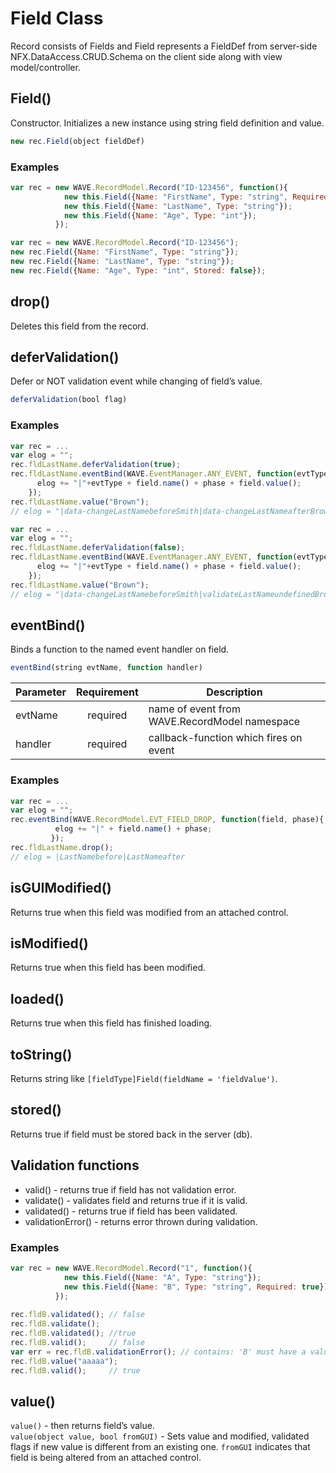 # Field Class
Record consists of Fields and Field represents a FieldDef from server-side NFX.DataAccess.CRUD.Schema on the client side along with view model/controller.

## Field()
Constructor. Initializes a new instance using string field definition and value.
```js
new rec.Field(object fieldDef)
```
### Examples
```js
var rec = new WAVE.RecordModel.Record("ID-123456", function(){
            new this.Field({Name: "FirstName", Type: "string", Required: true});
            new this.Field({Name: "LastName", Type: "string"});
            new this.Field({Name: "Age", Type: "int"});
          });
```
```js
var rec = new WAVE.RecordModel.Record("ID-123456");
new rec.Field({Name: "FirstName", Type: "string"});
new rec.Field({Name: "LastName", Type: "string"});
new rec.Field({Name: "Age", Type: "int", Stored: false}); 
```


## drop()
Deletes this field from the record.


## deferValidation()
Defer or NOT validation event while changing of field’s value.
```js
deferValidation(bool flag)
```
### Examples
```js
var rec = ...
var elog = "";
rec.fldLastName.deferValidation(true);
rec.fldLastName.eventBind(WAVE.EventManager.ANY_EVENT, function(evtType, field, phase){
      elog += "|"+evtType + field.name() + phase + field.value();
    });
rec.fldLastName.value("Brown");
// elog = "|data-changeLastNamebeforeSmith|data-changeLastNameafterBrown"
```
```js
var rec = ...
var elog = "";
rec.fldLastName.deferValidation(false);
rec.fldLastName.eventBind(WAVE.EventManager.ANY_EVENT, function(evtType, field, phase){
      elog += "|"+evtType + field.name() + phase + field.value();
    });
rec.fldLastName.value("Brown");
// elog = "|data-changeLastNamebeforeSmith|validateLastNameundefinedBrown|validatedLastNameundefinedBrown|data-changeLastNameafterBrown"
```


## eventBind()
Binds a function to the named event handler on field.
```js
eventBind(string evtName, function handler)
```
| Parameter | Requirement | Description                                   |
| --------- |:-----------:| --------------------------------------------- |
| evtName   | required    | name of event from WAVE.RecordModel namespace |
| handler   | required    | callback-function which fires on event        |
### Examples
```js
var rec = ...
var elog = "";
rec.eventBind(WAVE.RecordModel.EVT_FIELD_DROP, function(field, phase){
          elog += "|" + field.name() + phase;
         });
rec.fldLastName.drop();
// elog = |LastNamebefore|LastNameafter          
```


## isGUIModified()
Returns true when this field was modified from an attached control.


## isModified()
Returns true when this field has been modified.


## loaded()
Returns true when this field has finished loading.


## toString()
Returns string like `[fieldType]Field(fieldName = 'fieldValue')`.


## stored()
Returns true if field must be stored back in the server (db).


## Validation functions
* valid()     - returns true if field has not validation error.
* validate()  - validates field and returns true if it is valid.
* validated() - returns true if field has been validated.
* validationError() - returns error thrown during validation.
### Examples
```js
var rec = new WAVE.RecordModel.Record("1", function(){
            new this.Field({Name: "A", Type: "string"});
            new this.Field({Name: "B", Type: "string", Required: true});
          });
     
rec.fldB.validated(); // false
rec.fldB.validate();
rec.fldB.validated(); //true
rec.fldB.valid();     // false
var err = rec.fldB.validationError(); // contains: 'B' must have a value
rec.fldB.value("aaaaa");
rec.fldB.valid();     // true
```


## value()
`value()` - then returns field’s value.  
`value(object value, bool fromGUI)` - Sets value and modified, validated flags if new value is different from an existing one. `fromGUI` indicates that field is being altered from an attached control.



